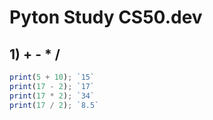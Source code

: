 # Pyton Study CS50.dev

## 1) + - * /

```javascript
print(5 + 10); `15`
print(17 - 2); `17`
print(17 * 2); `34`
print(17 / 2); `8.5`
```
